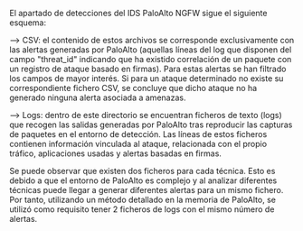

El apartado de detecciones del IDS PaloAlto NGFW sigue el siguiente esquema:

--> CSV: el contenido de estos archivos se corresponde exclusivamente con las alertas generadas por PaloAlto (aquellas líneas del log que disponen del campo "threat_id" indicando que ha existido correlación de un paquete con un registro de ataque basado en firmas). Para estas alertas se han filtrado los campos de mayor interés. Si para un ataque determinado no existe su correspondiente fichero CSV, se concluye que dicho ataque no ha generado ninguna alerta asociada a amenazas.

--> Logs: dentro de este directorio se encuentran ficheros de texto (logs) que recogen las salidas generadas por PaloAlto tras reproducir las capturas de paquetes en el entorno de detección. Las líneas de estos ficheros contienen información vinculada al ataque, relacionada con el propio tráfico, aplicaciones usadas y alertas basadas en firmas.

Se puede observar que existen dos ficheros para cada técnica. Esto es debido a que el entorno de PaloAlto es complejo y al analizar diferentes técnicas puede llegar a generar diferentes alertas para un mismo fichero. Por tanto, utilizando un método detallado en la memoria de PaloAlto, se utilizó como requisito tener 2 ficheros de logs con el mismo número de alertas.
